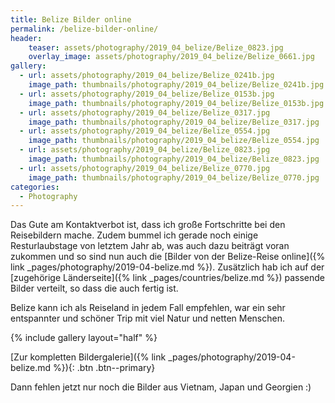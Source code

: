 ```yaml
---
title: Belize Bilder online
permalink: /belize-bilder-online/
header:
    teaser: assets/photography/2019_04_belize/Belize_0823.jpg
    overlay_image: assets/photography/2019_04_belize/Belize_0661.jpg
gallery:
  - url: assets/photography/2019_04_belize/Belize_0241b.jpg
    image_path: thumbnails/photography/2019_04_belize/Belize_0241b.jpg
  - url: assets/photography/2019_04_belize/Belize_0153b.jpg
    image_path: thumbnails/photography/2019_04_belize/Belize_0153b.jpg
  - url: assets/photography/2019_04_belize/Belize_0317.jpg
    image_path: thumbnails/photography/2019_04_belize/Belize_0317.jpg
  - url: assets/photography/2019_04_belize/Belize_0554.jpg
    image_path: thumbnails/photography/2019_04_belize/Belize_0554.jpg
  - url: assets/photography/2019_04_belize/Belize_0823.jpg
    image_path: thumbnails/photography/2019_04_belize/Belize_0823.jpg
  - url: assets/photography/2019_04_belize/Belize_0770.jpg
    image_path: thumbnails/photography/2019_04_belize/Belize_0770.jpg
categories:
  - Photography
---
```


Das Gute am Kontaktverbot ist, dass ich große Fortschritte bei den Reisebildern mache. 
Zudem bummel ich gerade noch einige Resturlaubstage von letztem Jahr ab, was auch dazu beiträgt voran zukommen und 
so sind nun auch die [Bilder von der Belize-Reise online]({% link _pages/photography/2019-04-belize.md %}). 
Zusätzlich hab ich auf der [zugehörige Länderseite]({% link _pages/countries/belize.md %}) passende Bilder verteilt, 
so dass die auch fertig ist.

Belize kann ich als Reiseland in jedem Fall empfehlen, war ein sehr entspannter und schöner Trip mit viel Natur und netten Menschen.

{% include gallery layout="half" %}

[Zur kompletten Bildergalerie]({% link _pages/photography/2019-04-belize.md %}){: .btn .btn--primary}

Dann fehlen jetzt nur noch die Bilder aus Vietnam, Japan und Georgien :)